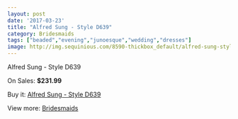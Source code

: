 ```yaml
---
layout: post
date: '2017-03-23'
title: "Alfred Sung - Style D639"
category: Bridesmaids
tags: ["beaded","evening","junoesque","wedding","dresses"]
image: http://img.sequinious.com/8590-thickbox_default/alfred-sung-style-d639.jpg
---
```

Alfred Sung - Style D639

On Sales: **$231.99**
<a href="https://www.sequinious.com/bridesmaids/3664-alfred-sung-style-d639.html"><amp-img layout="responsive" width="600" height="600" src="//img.sequinious.com/8590-thickbox_default/alfred-sung-style-d639.jpg" alt="Alfred Sung - Style D639 0" /></a>
<a href="https://www.sequinious.com/bridesmaids/3664-alfred-sung-style-d639.html"><amp-img layout="responsive" width="600" height="600" src="//img.sequinious.com/8591-thickbox_default/alfred-sung-style-d639.jpg" alt="Alfred Sung - Style D639 1" /></a>

Buy it: [Alfred Sung - Style D639](https://www.sequinious.com/bridesmaids/3664-alfred-sung-style-d639.html "Alfred Sung - Style D639")

View more: [Bridesmaids](https://www.sequinious.com/3-bridesmaids "Bridesmaids")